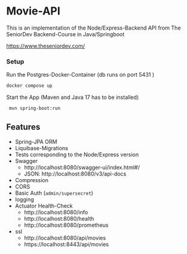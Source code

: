 # Movie-API

This is an implementation of the Node/Express-Backend API from The SeniorDev Backend-Course in Java/Springboot

https://www.theseniordev.com/

### Setup
Run the Postgres-Docker-Container (db runs on port 5431 )

```bash
docker compose up
```

Start the App (Maven and Java 17 has to be installed)
```bash
 mvn spring-boot:run
```

## Features

- Spring-JPA ORM
- Liquibase-Migrations
- Tests corresponding to the Node/Express version
- Swagger
  - http://localhost:8080/swagger-ui/index.html#/
  - JSON: http://localhost:8080/v3/api-docs
- Compression
- CORS
- Basic Auth (`admin/supersecret`)
- logging
- Actuator Health-Check
  - http://localhost:8080/info
  - http://localhost:8080/health
  - http://localhost:8080/prometheus
- ssl
  - http://localhost:8080/api/movies
  - https://localhost:8443/api/movies


